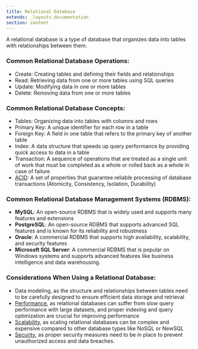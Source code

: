 ```yaml
---
title: Relational Database
extends: _layouts.documentation
section: content
---
```


A relational database is a type of database that organizes data into tables with relationships between them.

### Common Relational Database Operations:

-   Create: Creating tables and defining their fields and relationships
-   Read: Retrieving data from one or more tables using SQL queries
-   Update: Modifying data in one or more tables
-   Delete: Removing data from one or more tables

### Common Relational Database Concepts:

-   Tables: Organizing data into tables with columns and rows
-   Primary Key: A unique identifier for each row in a table
-   Foreign Key: A field in one table that refers to the primary key of another table
-   Index: A data structure that speeds up query performance by providing quick access to data in a table
-   Transaction: A sequence of operations that are treated as a single unit of work that must be completed as a whole or rolled back as a whole in case of failure
-   [ACID](/glossary/acid): A set of properties that guarantee reliable processing of database transactions (Atomicity, Consistency, Isolation, Durability)

### Common Relational Database Management Systems (RDBMS):

-   **MySQL**: An open-source RDBMS that is widely used and supports many features and extensions
-   **PostgreSQL**: An open-source RDBMS that supports advanced SQL features and is known for its reliability and robustness
-   **Oracle**: A commercial RDBMS that supports high availability, scalability, and security features
-   **Microsoft SQL Server**: A commercial RDBMS that is popular on Windows systems and supports advanced features like business intelligence and data warehousing.

### Considerations When Using a Relational Database:

-   Data modeling, as the structure and relationships between tables need to be carefully designed to ensure efficient data storage and retrieval
-   [Performance](/glossary/performance), as relational databases can suffer from slow query performance with large datasets, and proper indexing and query optimization are crucial for improving performance
-   [Scalability](/glossary/scalability), as scaling relational databases can be complex and expensive compared to other database types like NoSQL or NewSQL
-   [Security](/glossary/security), as proper security measures need to be in place to prevent unauthorized access and data breaches.